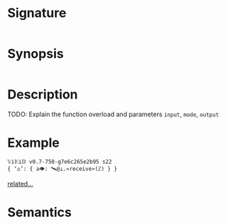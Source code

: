 # Signature
```vikid-signature
```

# Synopsis
```vikid-synopsis
```

# Description
TODO: Explain the function overload and parameters `input`, `mode`, `output`

# Example
```vikid-script
𝕍i𝕂i𝔻 v0.7-750-g7e6c265e2b95 s22
{ ‘⌂’: { a👁: 🛰️@⊥.«receive»(ℤ) } }
```


[related...](asap)

# Semantics
